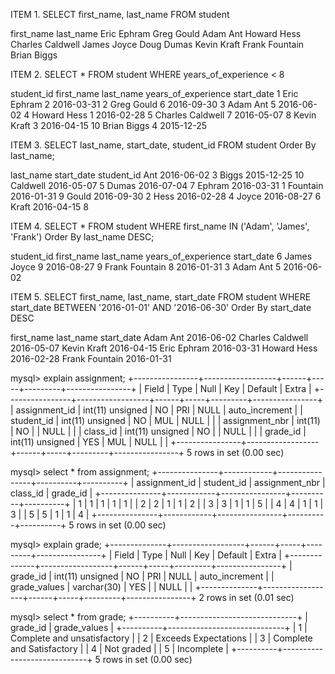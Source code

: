 ITEM 1.
SELECT first_name, last_name
FROM student

first_name	last_name
Eric	Ephram
Greg	Gould
Adam	Ant
Howard	Hess
Charles	Caldwell
James	Joyce
Doug	Dumas
Kevin	Kraft
Frank	Fountain
Brian	Biggs

ITEM 2.
SELECT *
FROM student
WHERE years_of_experience < 8

student_id	first_name	last_name	years_of_experience	start_date
1	Eric	Ephram	2	2016-03-31
2	Greg	Gould	6	2016-09-30
3	Adam	Ant	5	2016-06-02
4	Howard	Hess	1	2016-02-28
5	Charles	Caldwell	7	2016-05-07
8	Kevin	Kraft	3	2016-04-15
10	Brian	Biggs	4	2015-12-25

ITEM 3.
SELECT last_name, start_date, student_id
FROM student
Order By last_name;

last_name	start_date	student_id
Ant	2016-06-02	3
Biggs	2015-12-25	10
Caldwell	2016-05-07	5
Dumas	2016-07-04	7
Ephram	2016-03-31	1
Fountain	2016-01-31	9
Gould	2016-09-30	2
Hess	2016-02-28	4
Joyce	2016-08-27	6
Kraft	2016-04-15	8

ITEM 4.
SELECT *
FROM student
WHERE first_name IN ('Adam', 'James', 'Frank')
Order By last_name DESC;

student_id	first_name	last_name	years_of_experience	start_date
6	James	Joyce	9	2016-08-27
9	Frank	Fountain	8	2016-01-31
3	Adam	Ant	5	2016-06-02

ITEM 5.
SELECT first_name, last_name, start_date
FROM student
WHERE start_date BETWEEN '2016-01-01' AND '2016-06-30'
Order By start_date DESC

first_name	last_name	start_date
Adam	Ant	2016-06-02
Charles	Caldwell	2016-05-07
Kevin	Kraft	2016-04-15
Eric	Ephram	2016-03-31
Howard	Hess	2016-02-28
Frank	Fountain	2016-01-31

mysql> explain assignment;
+----------------+------------------+------+-----+---------+----------------+
| Field          | Type             | Null | Key | Default | Extra          |
+----------------+------------------+------+-----+---------+----------------+
| assignment_id  | int(11) unsigned | NO   | PRI | NULL    | auto_increment |
| student_id     | int(11) unsigned | NO   | MUL | NULL    |                |
| assignment_nbr | int(11)          | NO   |     | NULL    |                |
| class_id       | int(11) unsigned | NO   |     | NULL    |                |
| grade_id       | int(11) unsigned | YES  | MUL | NULL    |                |
+----------------+------------------+------+-----+---------+----------------+
5 rows in set (0.00 sec)

mysql> select * from assignment;
+---------------+------------+----------------+----------+----------+
| assignment_id | student_id | assignment_nbr | class_id | grade_id |
+---------------+------------+----------------+----------+----------+
|             1 |          1 |              1 |        1 |        1 |
|             2 |          2 |              1 |        1 |        2 |
|             3 |          3 |              1 |        1 |        5 |
|             4 |          4 |              1 |        1 |        3 |
|             5 |          5 |              1 |        1 |        4 |
+---------------+------------+----------------+----------+----------+
5 rows in set (0.00 sec)

mysql> explain grade;
+--------------+------------------+------+-----+---------+----------------+
| Field        | Type             | Null | Key | Default | Extra          |
+--------------+------------------+------+-----+---------+----------------+
| grade_id     | int(11) unsigned | NO   | PRI | NULL    | auto_increment |
| grade_values | varchar(30)      | YES  |     | NULL    |                |
+--------------+------------------+------+-----+---------+----------------+
2 rows in set (0.01 sec)

mysql> select * from grade;
+----------+-----------------------------+
| grade_id | grade_values                |
+----------+-----------------------------+
|        1 | Complete and unsatisfactory |
|        2 | Exceeds Expectations        |
|        3 | Complete and Satisfactory   |
|        4 | Not graded                  |
|        5 | Incomplete                  |
+----------+-----------------------------+
5 rows in set (0.00 sec)
